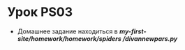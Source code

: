 # Урок PS03
   - Домашнее задание находиться в ***my-first-site/homework/homework/spiders
/divannewpars.py***
   
 
